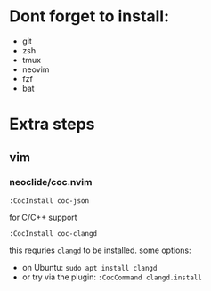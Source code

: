 # Dont forget to install:
* git
* zsh
* tmux
* neovim
* fzf
* bat

# Extra steps
## vim
### neoclide/coc.nvim
```
:CocInstall coc-json
```
for C/C++ support
```
:CocInstall coc-clangd
```
this requries `clangd` to be installed. some options:
* on Ubuntu: `sudo apt install clangd`
* or try via the plugin: `:CocCommand clangd.install`
